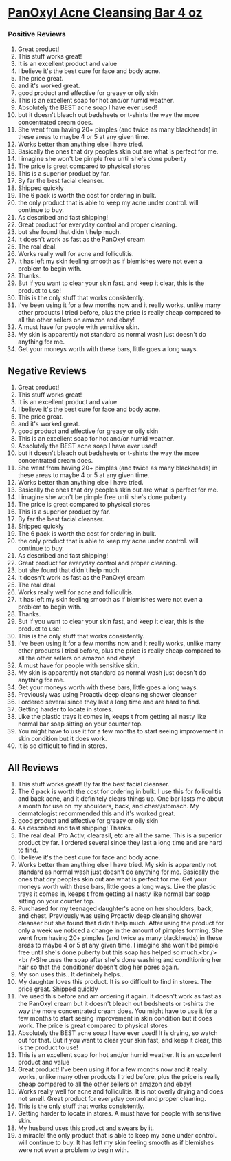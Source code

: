 # [PanOxyl Acne Cleansing Bar 4 oz](https://products.checkmycream.com/products/PanOxyl-Acne-Cleansing-Bar-4-oz.html)

### Positive Reviews

<ol>
      <li>Great product!</li>
      <li>This stuff works great!  </li>
      <li>It is an excellent product and value</li>
      <li>I believe it&#x27;s the best cure for face and body acne.</li>
      <li>The price great.</li>
      <li>and it&#x27;s worked great.</li>
      <li>good product and effective for greasy or oily skin</li>
      <li>This is an excellent soap for hot and/or humid weather.  </li>
      <li>Absolutely the BEST acne soap I have ever used!</li>
      <li>but it doesn&#x27;t bleach out bedsheets or t-shirts the way the more concentrated cream does.  </li>
      <li>She went from having 20+ pimples (and twice as many blackheads) in these areas to maybe 4 or 5 at any given time.</li>
      <li>Works better than anything else I have tried.</li>
      <li>Basically the ones that dry peoples skin out are what is perfect for me.</li>
      <li>I imagine she won&#x27;t be pimple free until she&#x27;s done puberty</li>
      <li>The price is great compared to physical stores</li>
      <li>This is a superior product by far.  </li>
      <li>By far the best facial cleanser.</li>
      <li>Shipped quickly</li>
      <li>The 6 pack is worth the cost for ordering in bulk.</li>
      <li>the only product that is able to keep my acne under control. will continue to buy.</li>
      <li>As described and fast shipping!  </li>
      <li>Great product for everyday control and proper cleaning.</li>
      <li>but she found that didn&#x27;t help much.</li>
      <li>It doesn&#x27;t work as fast as the PanOxyl cream</li>
      <li>The real deal.</li>
      <li>Works really well for acne and folliculitis.  </li>
      <li>It has left my skin feeling smooth as if blemishes were not even a problem to begin with.</li>
      <li>Thanks.</li>
      <li>But if you want to clear your skin fast, and keep it clear, this is the product to use!</li>
      <li>This is the only stuff that works consistently.</li>
      <li>I&#x27;ve been using it for a few months now and it really works, unlike many other products I tried before, plus the price is really cheap compared to all the other sellers on amazon and ebay!</li>
      <li>A must have for people with sensitive skin.</li>
      <li>My skin is apparently not standard as normal wash just doesn&#x27;t do anything for me.</li>
      <li>Get your moneys worth with these bars, little goes a long ways.</li>
</ol>


<h2>Negative Reviews</h2>
<ol>
<li> Great product!</li>
<li> This stuff works great!  </li>
<li> It is an excellent product and value</li>
<li> I believe it&#x27;s the best cure for face and body acne.</li>
<li> The price great.</li>
<li> and it&#x27;s worked great.</li>
<li> good product and effective for greasy or oily skin</li>
<li> This is an excellent soap for hot and/or humid weather.  </li>
<li> Absolutely the BEST acne soap I have ever used!</li>
<li> but it doesn&#x27;t bleach out bedsheets or t-shirts the way the more concentrated cream does.  </li>
<li> She went from having 20+ pimples (and twice as many blackheads) in these areas to maybe 4 or 5 at any given time.</li>
<li> Works better than anything else I have tried.</li>
<li> Basically the ones that dry peoples skin out are what is perfect for me.</li>
<li> I imagine she won&#x27;t be pimple free until she&#x27;s done puberty</li>
<li> The price is great compared to physical stores</li>
<li> This is a superior product by far.  </li>
<li> By far the best facial cleanser.</li>
<li> Shipped quickly</li>
<li> The 6 pack is worth the cost for ordering in bulk.</li>
<li> the only product that is able to keep my acne under control. will continue to buy.</li>
<li> As described and fast shipping!  </li>
<li> Great product for everyday control and proper cleaning.</li>
<li> but she found that didn&#x27;t help much.</li>
<li> It doesn&#x27;t work as fast as the PanOxyl cream</li>
<li> The real deal.</li>
<li> Works really well for acne and folliculitis.  </li>
<li> It has left my skin feeling smooth as if blemishes were not even a problem to begin with.</li>
<li> Thanks.</li>
<li> But if you want to clear your skin fast, and keep it clear, this is the product to use!</li>
<li> This is the only stuff that works consistently.</li>
<li> I&#x27;ve been using it for a few months now and it really works, unlike many other products I tried before, plus the price is really cheap compared to all the other sellers on amazon and ebay!</li>
<li> A must have for people with sensitive skin.</li>
<li> My skin is apparently not standard as normal wash just doesn&#x27;t do anything for me.</li>
<li> Get your moneys worth with these bars, little goes a long ways.</li>
<li> Previously was using Proactiv deep cleansing shower cleanser</li>
<li> I ordered several since they last a long time and are hard to find.</li>
<li> Getting harder to locate in stores.</li>
<li> Like the plastic trays it comes in, keeps t from getting all nasty like normal bar soap sitting on your counter top.</li>
<li> You might have to use it for a few months to start seeing improvement in skin condition but it does work.  </li>
<li> It is so difficult to find in stores.</li>
</ol>

<h2>All Reviews</h2>

<ol>
    <li> This stuff works great!  By far the best facial cleanser.</li>
    <li> The 6 pack is worth the cost for ordering in bulk. I use this for folliculitis and back acne, and it definitely clears things up. One bar lasts me about a month for use on my shoulders, back, and chest/stomach. My dermatologist recommended this and it&#x27;s worked great.</li>
    <li> good product and effective for greasy or oily skin</li>
    <li> As described and fast shipping!  Thanks.</li>
    <li> The real deal. Pro Activ, clearasil, etc are all the same.  This is a superior product by far.  I ordered several since they last a long time and are hard to find.</li>
    <li> I believe it&#x27;s the best cure for face and body acne.</li>
    <li> Works better than anything else I have tried. My skin is apparently not standard as normal wash just doesn&#x27;t do anything for me. Basically the ones that dry peoples skin out are what is perfect for me. Get your moneys worth with these bars, little goes a long ways. Like the plastic trays it comes in, keeps t from getting all nasty like normal bar soap sitting on your counter top.</li>
    <li> Purchased for my teenaged daughter&#x27;s acne on her shoulders, back, and chest. Previously was using Proactiv deep cleansing shower cleanser but she found that didn&#x27;t help much. After using the product for only a week we noticed a change in the amount of pimples forming. She went from having 20+ pimples (and twice as many blackheads) in these areas to maybe 4 or 5 at any given time. I imagine she won&#x27;t be pimple free until she&#x27;s done puberty but this soap has helped so much.&lt;br /&gt;&lt;br /&gt;She uses the soap after she&#x27;s done washing and conditioning her hair so that the conditioner doesn&#x27;t clog her pores again.</li>
    <li> My son uses this.. It definitely helps..</li>
    <li> My daughter loves this product. It is so difficult to find in stores. The price great. Shipped quickly</li>
    <li> I&#x27;ve used this before and am ordering it again.  It doesn&#x27;t work as fast as the PanOxyl cream but it doesn&#x27;t bleach out bedsheets or t-shirts the way the more concentrated cream does.  You might have to use it for a few months to start seeing improvement in skin condition but it does work.  The price is great compared to physical stores</li>
    <li> Absolutely the BEST acne soap I have ever used! It is drying, so watch out for that. But if you want to clear your skin fast, and keep it clear, this is the product to use!</li>
    <li> This is an excellent soap for hot and/or humid weather.  It is an excellent product and value</li>
    <li> Great product! I&#x27;ve been using it for a few months now and it really works, unlike many other products I tried before, plus the price is really cheap compared to all the other sellers on amazon and ebay!</li>
    <li> Works really well for acne and folliculitis.  It is not overly drying and does not smell.  Great product for everyday control and proper cleaning.</li>
    <li> This is the only stuff that works consistently.</li>
    <li> Getting harder to locate in stores. A must have for people with sensitive skin.</li>
    <li> My husband uses this product and swears by it.</li>
    <li> a miracle! the only product that is able to keep my acne under control. will continue to buy. It has left my skin feeling smooth as if blemishes were not even a problem to begin with.</li>
</ol>




